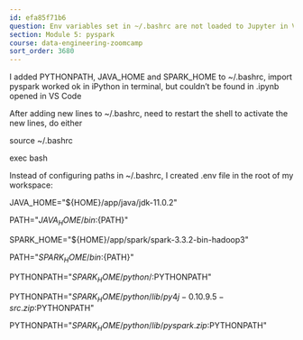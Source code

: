 ```yaml
---
id: efa85f71b6
question: Env variables set in ~/.bashrc are not loaded to Jupyter in VS Code
section: Module 5: pyspark
course: data-engineering-zoomcamp
sort_order: 3680
---
```


I added PYTHONPATH, JAVA_HOME and SPARK_HOME to ~/.bashrc, import pyspark worked ok in iPython in terminal, but couldn’t be found in .ipynb opened in VS Code

After adding new lines to ~/.bashrc, need to restart the shell to activate the new lines, do either

source ~/.bashrc

exec bash

Instead of configuring paths in ~/.bashrc, I created .env file in the root of my workspace:

JAVA_HOME="${HOME}/app/java/jdk-11.0.2"

PATH="${JAVA_HOME}/bin:${PATH}"

SPARK_HOME="${HOME}/app/spark/spark-3.3.2-bin-hadoop3"

PATH="${SPARK_HOME}/bin:${PATH}"

PYTHONPATH="${SPARK_HOME}/python/:$PYTHONPATH"

PYTHONPATH="${SPARK_HOME}/python/lib/py4j-0.10.9.5-src.zip:$PYTHONPATH"

PYTHONPATH="${SPARK_HOME}/python/lib/pyspark.zip:$PYTHONPATH"

